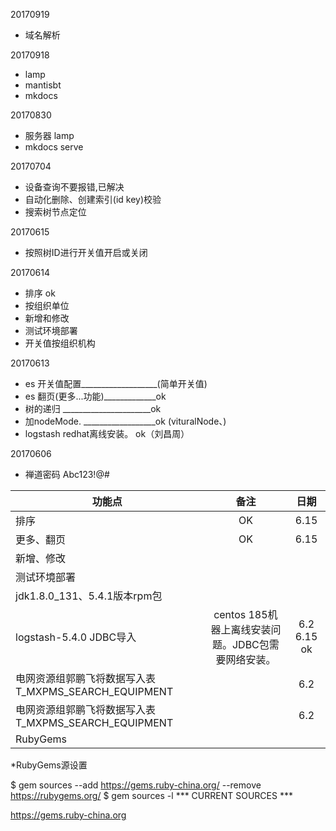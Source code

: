 20170919

* 域名解析

20170918

* lamp
* mantisbt
* mkdocs

20170830

* 服务器 lamp
* mkdocs serve

20170704

* 设备查询不要报错,已解决
* 自动化删除、创建索引(id key)校验
* 搜索树节点定位

20170615

* 按照树ID进行开关值开启或关闭

20170614

* 排序                    ok
* 按组织单位
* 新增和修改
* 测试环境部署
* 开关值按组织机构

20170613

* es 开关值配置___________________(简单开关值)
* es 翻页(更多...功能)_____________ok
* 树的递归 ______________________ok
* 加nodeMode. __________________ok (vituralNode、)
* logstash redhat离线安装。      ok（刘昌周）

20170606

* 禅道密码 Abc123!@#

功能点|备注           | 日期|
------------|:-------------:| :------------:|
排序                    |       OK       | 6.15
更多、翻页|OK|6.15
新增、修改||
测试环境部署||
jdk1.8.0_131、5.4.1版本rpm包||
logstash-5.4.0 JDBC导入| centos 185机器上离线安装问题。JDBC包需要网络安装。  | 6.2 6.15 ok
电网资源组郭鹏飞将数据写入表 T_MXPMS_SEARCH_EQUIPMENT|| 6.2
电网资源组郭鹏飞将数据写入表 T_MXPMS_SEARCH_EQUIPMENT|| 6.2
RubyGems||


*RubyGems源设置

$ gem sources --add https://gems.ruby-china.org/ --remove https://rubygems.org/
$ gem sources -l
*** CURRENT SOURCES ***

https://gems.ruby-china.org
